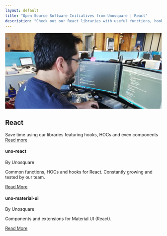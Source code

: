 ```yaml
---
layout: default
title: "Open Source Software Initiatives from Unosquare | React"
description: "Check out our React libraries with useful functions, hooks and components"
---
```

<div class="container content-home">
  <div class="main-hero hero">
      <img src="/assets/coding-like-a-god.jpg" class="px-5" alt="React logo" />
      <div class="hero-title title-black">
          <h2 class="text-uppercase">React</h2>
          <div id="hero-label">
            Save time using our libraries featuring hooks, HOCs and even components
          </div>
          <a class="link-gray" href="https://github.com/unosquare/uno-react"> Read more
          </a>
      </div>
  </div>
</div>
<div class="container content-home">
<div class="row">
    <div class="col-12 col-lg-6 mb-4">
        <div class="card">
            <div class="card-body p-3">
                <div class="card-head">
                    <h4 class="text-uppercase">uno-react</h4>
                    <span>By Unosquare</span>
                    <p>
                        Common functions, HOCs and hooks for React. Constantly growing and tested by our team. 
                    </p>
                </div>
                <div class="calltoaction calltoaction-sm d-flex justify-content-start m-0">
                    <a href="https://github.com/unosquare/uno-react" class="link-blue button">
                        Read More
                    </a>
                </div>
            </div>
        </div>
    </div>
    <div class="col-12 col-lg-6 mb-4">
        <div class="card">
            <div class="card-body p-3">
                <div class="card-head">
                    <h4 class="text-uppercase">uno-material-ui</h4>
                    <span>By Unosquare</span>
                    <p>
                        Components and extensions for Material UI (React).
                    </p>
                </div>
                <div class="calltoaction calltoaction-sm d-flex justify-content-start m-0">
                    <a href="https://github.com/unosquare/uno-material-ui" class="link-blue button">
                        Read More
                    </a>
                </div>
            </div>
        </div>
    </div>
</div>
